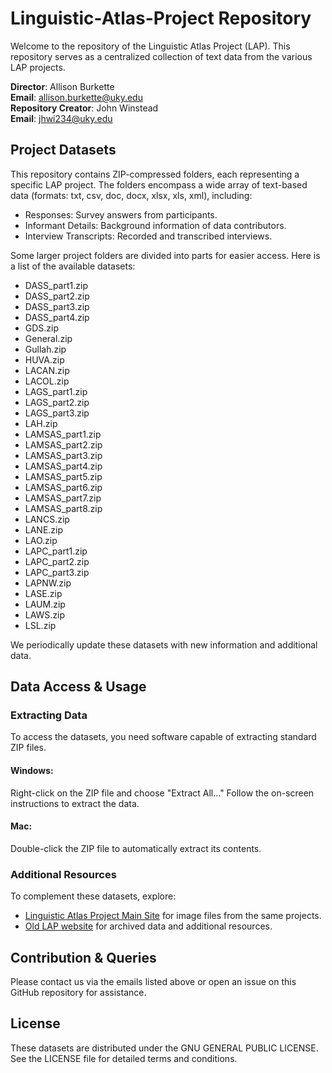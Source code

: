 # Linguistic-Atlas-Project Repository

Welcome to the repository of the Linguistic Atlas Project (LAP). This repository serves as a centralized collection of text data from the various LAP projects.

**Director**: Allison Burkette  
**Email**: [allison.burkette@uky.edu](mailto:allison.burkette@uky.edu)  
**Repository Creator**: John Winstead  
**Email**: [jhwi234@uky.edu](mailto:jhwi234@uky.edu)

## Project Datasets
This repository contains ZIP-compressed folders, each representing a specific LAP project. The folders encompass a wide array of text-based data (formats: txt, csv, doc, docx, xlsx, xls, xml), including:

- Responses: Survey answers from participants.
- Informant Details: Background information of data contributors.
- Interview Transcripts: Recorded and transcribed interviews.

Some larger project folders are divided into parts for easier access. Here is a list of the available datasets:

- DASS_part1.zip
- DASS_part2.zip
- DASS_part3.zip
- DASS_part4.zip
- GDS.zip
- General.zip
- Gullah.zip
- HUVA.zip
- LACAN.zip
- LACOL.zip
- LAGS_part1.zip
- LAGS_part2.zip
- LAGS_part3.zip
- LAH.zip
- LAMSAS_part1.zip
- LAMSAS_part2.zip
- LAMSAS_part3.zip
- LAMSAS_part4.zip
- LAMSAS_part5.zip
- LAMSAS_part6.zip
- LAMSAS_part7.zip
- LAMSAS_part8.zip
- LANCS.zip
- LANE.zip
- LAO.zip
- LAPC_part1.zip
- LAPC_part2.zip
- LAPC_part3.zip
- LAPNW.zip
- LASE.zip
- LAUM.zip
- LAWS.zip
- LSL.zip

We periodically update these datasets with new information and additional data.

## Data Access & Usage
### Extracting Data
To access the datasets, you need software capable of extracting standard ZIP files.

#### Windows:
Right-click on the ZIP file and choose "Extract All..." Follow the on-screen instructions to extract the data.

#### Mac:
Double-click the ZIP file to automatically extract its contents.

### Additional Resources
To complement these datasets, explore:
- [Linguistic Atlas Project Main Site](https://linguisticatlasproject.org/) for image files from the same projects.
- [Old LAP website](https://www.lap.uga.edu/Projects/) for archived data and additional resources.

## Contribution & Queries
Please contact us via the emails listed above or open an issue on this GitHub repository for assistance.

## License
These datasets are distributed under the GNU GENERAL PUBLIC LICENSE. See the LICENSE file for detailed terms and conditions.
